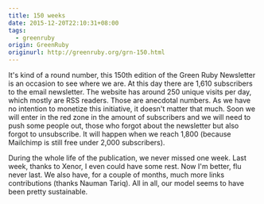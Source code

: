 ```yaml
---
title: 150 weeks
date: 2015-12-20T22:10:31+08:00
tags:
  - greenruby
origin: GreenRuby
originurl: http://greenruby.org/grn-150.html
---
```

It's kind of a round number, this 150th edition of the Green Ruby Newsletter
is an occasion to see where we are. At this day there are 1,610 subscribers to
the email newsletter. The website has around 250 unique visits per day, which
mostly are RSS readers. Those are anecdotal numbers. As we have no intention
to monetize this initiative, it doesn't matter that much. Soon we will enter
in the red zone in the amount of subscribers and we will need to push some
people out, those who forgot about the newsletter but also forgot to
unsubscribe. It will happen when we reach 1,800 (because Mailchimp is still
free under 2,000 subscribers).

During the whole life of the publication, we never missed one week. Last week,
thanks to Xenor, I even could have some rest. Now I'm better, flu never last.
We also have, for a couple of months, much more links contributions (thanks
Nauman Tariq). All in all, our model seems to have been pretty sustainable.
